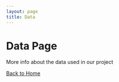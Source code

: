 ```yaml
---
layout: page
title: Data
---
```

# Data Page
More info about the data used in our project

[Back to Home](index.md)

